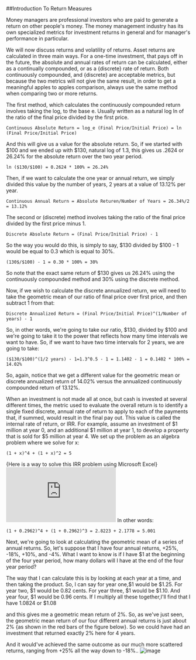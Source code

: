 ##Introduction To Return Measures

Money managers are professional investors who are paid to generate a return on other people's money. The money management industry has its own specialized metrics for investment returns in general and for manager's performance in particular.

We will now discuss returns and volatility of returns. Asset returns are calculated in three main ways. For a one-time investment, that pays off in the future, the absolute and annual rates of return can be calculated, either as a continually compounded, or as a {discrete} rate of return. Both continuously compounded, and {discrete} are acceptable metrics, but because the two metrics will not give the same result, in order to get a meaningful apples to apples comparison, always use the same method when comparing two or more returns.

The first method, which calculates the continuously compounded return involves taking the log, to the base e. Usually written as a natural log ln of the ratio of the final price divided by the first price.

```
Continuous Absolute Return = log_e (Final Price/Initial Price) = ln (Final Price/Initial Price) 
```
And this will give us a value for the absolute return. So, if we started with $100 and we ended up with $130, natural log of 1.3, this gives us .2624 or 26.24% for the absolute return over the two year period.
```
ln ($130/$100) = 0.2624 * 100% = 26.24%
```
Then, if we want to calculate the one year or annual return, we simply divided this value by the number of years, 2 years at a value of 13.12% per year.
```
Continuous Annual Return = Absolute Returen/Number of Years = 26.34%/2 = 13.12%
```
The second or (discrete) method involves taking the ratio of the final price divided by the first price minus 1.
```
Discrete Absolute Return = (Final Price/Initial Price) - 1
```
So the way you would do this, is simply to say, $130 divided by $100 - 1 would be equal to 0.3 which is equal to 30%.
```
(130$/$100) - 1 = 0.30 * 100% = 30%
```
So note that the exact same return of $130 gives us 26.24% using the continuously compounded method and 30% using the discrete method.

Now, if we wish to calculate the discrete annualized return, we will need to take the geometric mean of our ratio of final price over first price, and then subtract 1 from that:
```
Discrete Annualized Return = (Final Price/Initial Price)^(1/Number of years) - 1
```
So, in other words, we're going to take our ratio, $130, divided by $100 and we're going to take it to the power that reflects how many time intervals we want to have. So, if we want to have two time intervals for 2 years, we are going to take:
```
($130/$100)^(1/2 years) - 1=1.3^0.5 - 1 = 1.1402 - 1 = 0.1402 * 100% = 14.02%
```
So, again, notice that we get a different value for the geometric mean or discrete annualized return of 14.02% versus the annualized continuously compounded return of 13.12%.

When an investment is not made all at once, but cash is invested at several different times, the metric used to evaluate the overall return is to identify a single fixed discrete, annual rate of return to apply to each of the payments that, if summed, would result in the final pay out. This value is called the internal rate of return, or IRR. For example, assume an investment of $1 million at year 0, and an additional $1 million at year 1, to develop a property that is sold for $5 million at year 4. We set up the problem as an algebra problem where we solve for x:
```
(1 + x)^4 + (1 + x)^2 = 5
```
{Here is a way to solve this IRR problem using Microsoft Excel}
![](https://latex.codecogs.com/gif.latex?%5Cdpi%7B300%7D%20%5Cfrac%7B100%7D%7B200%7D)
In other words:
```
(1 + 0.2962)^4 + (1 + 0.2962)^3 = 2.8223 + 2.1778 = 5.001 
```
Next, we're going to look at calculating the geometric mean of a series of annual returns. So, let's suppose that I have four annual returns, +25%, -18%, +10%, and -4%. What I want to know is if I have $1 at the beginning of the four year period, how many dollars will I have at the end of the four year period?

The way that I can calculate this is by looking at each year at a time, and then taking the product. So, I can say for year one,$1 would be $1.25. For year two, $1 would be 0.82 cents. For year three, $1 would be $1.10. And year four, $1 would be 0.96 cents. If I multiply all these together,I'll find that I have 1.0824 or $1.08


and this gives me a geometric mean return of 2%. So, as we've just seen, the geometric mean return of our four different annual returns is just about 2% {as shown in the red bars of the figure below}. So we could have had an investment that returned exactly 2% here for 4 years.


And it would've achieved the same outcome as our much more scattered returns, ranging from +25% all the way down to -18%..
![image](https://d3c33hcgiwev3.cloudfront.net/imageAssetProxy.v1/xSvVOGfUEeWAwg6u9PPi2Q_53ae2a20a4e02e9fb1fac3f710454c61_Return7.jpg?expiry=1449792000000&hmac=4zGmYU5oaS4e7ZZChGY6ORfwPnSbf4W5U901ZXnLtiE)
